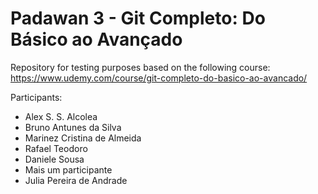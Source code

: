 # Padawan 3 - Git Completo: Do Básico ao Avançado

Repository for testing purposes based on the following course:
https://www.udemy.com/course/git-completo-do-basico-ao-avancado/

Participants:
- Alex S. S. Alcolea
- Bruno Antunes da Silva
- Marinez Cristina de Almeida
- Rafael Teodoro
- Daniele Sousa
- Mais um participante
- Julia Pereira de Andrade
